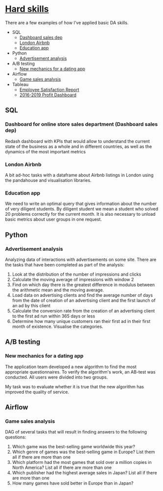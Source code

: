 # [Hard skills](https://github.com/ds-sib/Portfolio/tree/main/Hard%20skills)

There are a few examples of how I've applied basic DA skills.

- SQL
  - [Dashboard sales dep](https://github.com/ds-sib/Portfolio/tree/main/Hard%20skills/SQL/Dashboard%20sales%20dep)
  - [London Airbnb](https://github.com/ds-sib/Portfolio/tree/main/Hard%20skills/SQL/London%20Airbnb)
  - [Education app](https://github.com/ds-sib/Portfolio/tree/main/Hard%20skills/SQL/Education%20app)
- Python
  - [Advertisement analysis](https://github.com/ds-sib/Portfolio/tree/main/Hard%20skills/Python/Advertisement%20analysis)
- A/B testing
  - [New mechanics for a dating app](https://github.com/ds-sib/Portfolio/blob/main/Hard%20skills/A%3AB%20tests/dating_app.ipynb)
- Airflow
  - [Game sales analysis](https://github.com/ds-sib/Portfolio/tree/main/Hard%20skills/Airflow)
- Tableau
  - [Employee Satisfaction Report](https://public.tableau.com/views/EmployeeSatisfactionReport/EmployeeSatisfactionReport?:language=en-US&:display_count=n&:origin=viz_share_link)
  - [2016-2019 Profit Dashboard](https://public.tableau.com/app/profile/mikhail.konovalov/viz/KC_L2_T1_Profit_Dashboard/Dashboard)

## SQL

### Dashboard for online store sales department (Dashboard sales dep)

Redash dashboard with KPIs that would allow to understand the current state of the business as a whole and in different countries, as well as the dynamics of the most important metrics

### London Airbnb

A bit ad-hoc tasks with a dataframe about Airbnb listings in London using the pandahouse and visualisation libraries.

### Education app

We need to write an optimal query that gives information about the number of very diligent students. By diligent student we mean a student who solved 20 problems correctly for the current month.
It is also necessary to unload basic metrics about user groups in one request.

## Python

### Advertisement analysis

Analyzing data of interactions with advertisements on some site. There are  the tasks that have been completed as part of the analysis:

1. Look at the distribution of the number of impressions and clicks
2. Calculate the moving average of impressions with window 2
3. Find on which day there is the greatest difference in modulus between the arithmetic mean and the moving average.
4. Load data on advertising clients and find the average number of days from the date of creation of an advertising client and the first launch of an ad by this client
5. Calculate the conversion rate from the creation of an advertising client to the first ad run within 365 days or less
6. Determine how many unique customers ran their first ad in their first month of existence. Visualise the categories.

## A/B testing

### New mechanics for a dating app

The application team developed a new algorithm to find the most appropriate questionnaires. To verify the algorithm's work, an AB-test was conducted. All users were divided into two groups.

My task was to evaluate whether it is true that the new algorithm has improved the quality of service. 

## Airflow

### Game sales analysis

DAG of several tasks that will result in finding answers to the following questions:

1. Which game was the best-selling game worldwide this year?
2. Which genre of games was the best-selling game in Europe? List them all if there are more than one
3. Which platform had the most games that sold over a million copies in North America? List all if there are more than one
4. Which publisher had the highest average sales in Japan? List all if there are more than one
5. How many games have sold better in Europe than in Japan?
